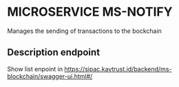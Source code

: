 # MICROSERVICE MS-NOTIFY

Manages the sending of transactions to the bockchain

## Description endpoint

Show list enpoint in https://sipac.kaytrust.id/backend/ms-blockchain/swagger-ui.html#/


